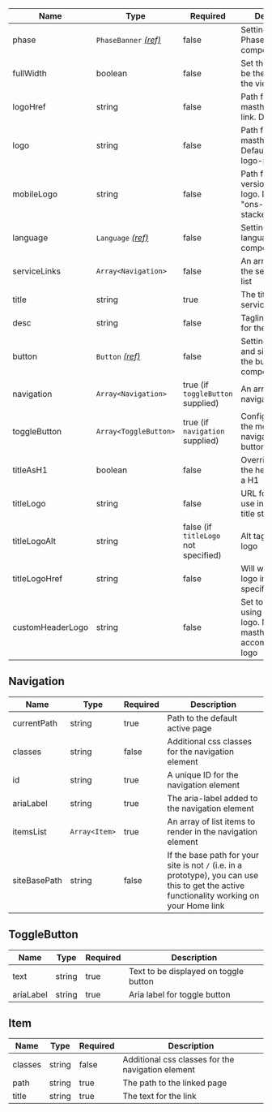 | Name             | Type                                              | Required                             | Description                                                                              |
| ---------------- | ------------------------------------------------- | ------------------------------------ | ---------------------------------------------------------------------------------------- |
| phase            | `PhaseBanner` [_(ref)_](/components/phase-banner) | false                                | Settings for the Phase banner component                                                  |
| fullWidth        | boolean                                           | false                                | Set the header to be the full width of the viewport                                      |
| logoHref         | string                                            | false                                | Path for the masthead logo link. Defaults to "/"                                         |
| logo             | string                                            | false                                | Path for the masthead logo. Defaults to "ons-logo-pos"                                   |
| mobileLogo       | string                                            | false                                | Path for the mobile version of the logo. Defaults to "ons-logo-stacked-pos"              |
| language         | `Language` [_(ref)_](/patterns/change-language)   | false                                | Settings for the language selector component                                             |
| serviceLinks     | `Array<Navigation>`                               | false                                | An array to render the service links list                                                |
| title            | string                                            | true                                 | The title for the service                                                                |
| desc             | string                                            | false                                | Tagline/description for the service                                                      |
| button           | `Button` [_(ref)_](/components/button)            | false                                | Settings for save and sign out using the button component                                |
| navigation       | `Array<Navigation>`                               | true (if `toggleButton` supplied)    | An array of all navigation links                                                         |
| toggleButton     | `Array<ToggleButton>`                             | true (if `navigation` supplied)      | Configuration for the mobile navigation toggle button                                    |
| titleAsH1        | boolean                                           | false                                | Override to render the header title as a H1                                              |
| titleLogo        | string                                            | false                                | URL for image to use instead of a title string                                           |
| titleLogoAlt     | string                                            | false (if `titleLogo` not specified) | Alt tag for the title logo                                                               |
| titleLogoHref    | string                                            | false                                | Will wrap the title logo in a link to the specified URL                                  |
| customHeaderLogo | string                                            | false                                | Set to 'nisra' if using the nisra logo. Makes the masthead taller to accomodate the logo |

## Navigation

| Name         | Type          | Required | Description                                                                                                                                 |
| ------------ | ------------- | -------- | ------------------------------------------------------------------------------------------------------------------------------------------- |
| currentPath  | string        | true     | Path to the default active page                                                                                                             |
| classes      | string        | false    | Additional css classes for the navigation element                                                                                           |
| id           | string        | true     | A unique ID for the navigation element                                                                                                      |
| ariaLabel    | string        | true     | The aria-label added to the navigation element                                                                                              |
| itemsList    | `Array<Item>` | true     | An array of list items to render in the navigation element                                                                                  |
| siteBasePath | string        | false    | If the base path for your site is not `/` (i.e. in a prototype), you can use this to get the active functionality working on your Home link |

## ToggleButton

| Name      | Type   | Required | Description                           |
| --------- | ------ | -------- | ------------------------------------- |
| text      | string | true     | Text to be displayed on toggle button |
| ariaLabel | string | true     | Aria label for toggle button          |

## Item

| Name    | Type   | Required | Description                                       |
| ------- | ------ | -------- | ------------------------------------------------- |
| classes | string | false    | Additional css classes for the navigation element |
| path    | string | true     | The path to the linked page                       |
| title   | string | true     | The text for the link                             |
